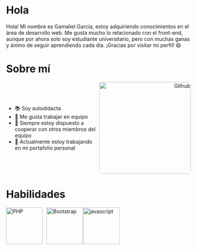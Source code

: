 # Hola <Desarrolladores/>

Hola! Mi nombre es Gamaliel Garcia, estoy adquiriendo conocimientos en el área de desarrollo web. Me gusta mucho lo relacionado con el front-end, aunque por ahora solo soy estudiante universitario, pero con muchas ganas y ánimo de seguir aprendiendo cada día. ¡Gracias por visitar mi perfil! 😄

# Sobre mí

<div style="display: flex; align-items: center;">
  <div style="flex: 1;">
    <ul>
      <li>📚 Soy autodidacta</li>
      <li>🤝 Me gusta trabajar en equipo</li>
      <li>🤝 Siempre estoy dispuesto a cooperar con otros miembros del equipo</li>
      <li>🔭 Actualmente estoy trabajando en mi portafolio personal</li>
    </ul>
  </div>
  <div style="flex: 1; text-align: right;">
    <img src="https://raw.githubusercontent.com/onimur/.github/master/.resources/git-header.svg" alt="Github" width="250" style="border-radius: 8px;">
  </div>
</div>

# Habilidades

<div style="display: flex; align-items: center;">
  <img src="https://www.php.net/manual/es/images/c0d23d2d6769e53e24a1b3136c064577-php_logo.png" alt="PHP" width="100" style="margin-right: 10px;">
  <img src="https://soyhorizonte.com/wp-content/uploads/2020/08/bootstrap-stack.png" alt="Bootstrap" width="100" heigth:50>
  <img src="https://media.licdn.com/dms/image/D4E12AQFfe1nZbaWdMw/article-cover_image-shrink_720_1280/0/1698604163003?e=2147483647&v=beta&t=rtD52hfy37nFVmc4_MXfnflV6C-ke773W70SYJLoWRc" alt="javascript" width="100" style="margin-right: 10px;">
</div>

